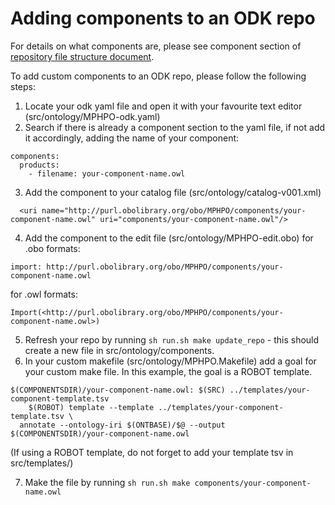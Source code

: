 
# Adding components to an ODK repo

For details on what components are, please see component section of [repository file structure document](../odk-workflows/RepositoryFileStructure.md).

To add custom components to an ODK repo, please follow the following steps:

1) Locate your odk yaml file and open it with your favourite text editor (src/ontology/MPHPO-odk.yaml)
2) Search if there is already a component section to the yaml file, if not add it accordingly, adding the name of your component:

```
components:
  products:
    - filename: your-component-name.owl
```

3) Add the component to your catalog file (src/ontology/catalog-v001.xml)

```
  <uri name="http://purl.obolibrary.org/obo/MPHPO/components/your-component-name.owl" uri="components/your-component-name.owl"/>
```

4) Add the component to the edit file (src/ontology/MPHPO-edit.obo)
for .obo formats: 

```
import: http://purl.obolibrary.org/obo/MPHPO/components/your-component-name.owl
```

for .owl formats: 

```
Import(<http://purl.obolibrary.org/obo/MPHPO/components/your-component-name.owl>)
```

5) Refresh your repo by running `sh run.sh make update_repo` - this should create a new file in src/ontology/components.
6) In your custom makefile (src/ontology/MPHPO.Makefile) add a goal for your custom make file. In this example, the goal is a ROBOT template.

```
$(COMPONENTSDIR)/your-component-name.owl: $(SRC) ../templates/your-component-template.tsv 
	$(ROBOT) template --template ../templates/your-component-template.tsv \
  annotate --ontology-iri $(ONTBASE)/$@ --output $(COMPONENTSDIR)/your-component-name.owl
```

(If using a ROBOT template, do not forget to add your template tsv in src/templates/)

7) Make the file by running `sh run.sh make components/your-component-name.owl`


